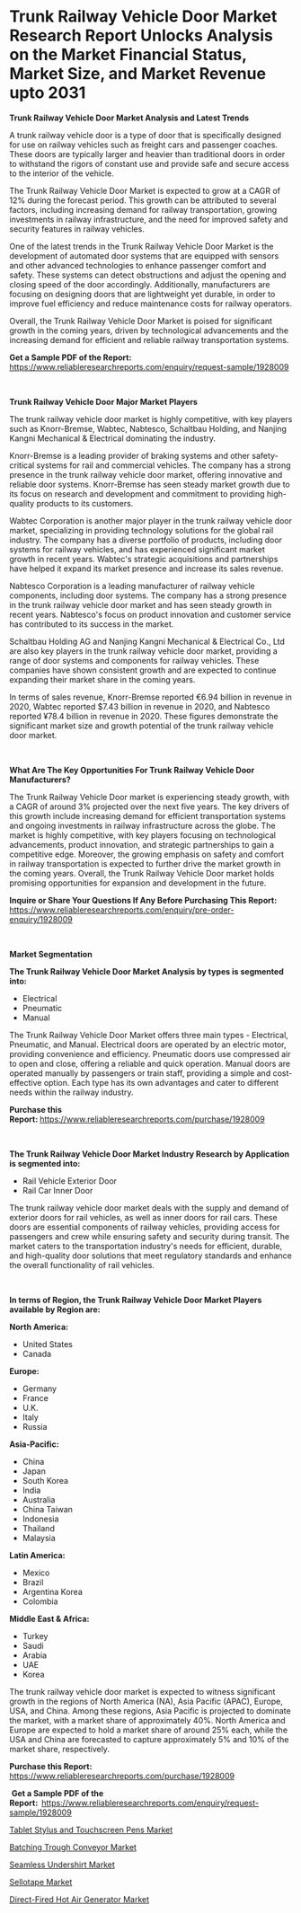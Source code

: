 <p><h1>Trunk Railway Vehicle Door Market Research Report Unlocks Analysis on the Market Financial Status, Market Size, and Market Revenue upto 2031</h1></p><p><strong>Trunk Railway Vehicle Door Market Analysis and Latest Trends</strong></p>
<p><p>A trunk railway vehicle door is a type of door that is specifically designed for use on railway vehicles such as freight cars and passenger coaches. These doors are typically larger and heavier than traditional doors in order to withstand the rigors of constant use and provide safe and secure access to the interior of the vehicle.</p><p>The Trunk Railway Vehicle Door Market is expected to grow at a CAGR of 12% during the forecast period. This growth can be attributed to several factors, including increasing demand for railway transportation, growing investments in railway infrastructure, and the need for improved safety and security features in railway vehicles.</p><p>One of the latest trends in the Trunk Railway Vehicle Door Market is the development of automated door systems that are equipped with sensors and other advanced technologies to enhance passenger comfort and safety. These systems can detect obstructions and adjust the opening and closing speed of the door accordingly. Additionally, manufacturers are focusing on designing doors that are lightweight yet durable, in order to improve fuel efficiency and reduce maintenance costs for railway operators.</p><p>Overall, the Trunk Railway Vehicle Door Market is poised for significant growth in the coming years, driven by technological advancements and the increasing demand for efficient and reliable railway transportation systems.</p></p>
<p><strong>Get a Sample PDF of the Report:&nbsp;</strong> <a href="https://www.reliableresearchreports.com/enquiry/request-sample/1928009">https://www.reliableresearchreports.com/enquiry/request-sample/1928009</a></p>
<p>&nbsp;</p>
<p><strong>Trunk Railway Vehicle Door Major Market Players</strong></p>
<p><p>The trunk railway vehicle door market is highly competitive, with key players such as Knorr-Bremse, Wabtec, Nabtesco, Schaltbau Holding, and Nanjing Kangni Mechanical & Electrical dominating the industry. </p><p>Knorr-Bremse is a leading provider of braking systems and other safety-critical systems for rail and commercial vehicles. The company has a strong presence in the trunk railway vehicle door market, offering innovative and reliable door systems. Knorr-Bremse has seen steady market growth due to its focus on research and development and commitment to providing high-quality products to its customers.</p><p>Wabtec Corporation is another major player in the trunk railway vehicle door market, specializing in providing technology solutions for the global rail industry. The company has a diverse portfolio of products, including door systems for railway vehicles, and has experienced significant market growth in recent years. Wabtec's strategic acquisitions and partnerships have helped it expand its market presence and increase its sales revenue.</p><p>Nabtesco Corporation is a leading manufacturer of railway vehicle components, including door systems. The company has a strong presence in the trunk railway vehicle door market and has seen steady growth in recent years. Nabtesco's focus on product innovation and customer service has contributed to its success in the market.</p><p>Schaltbau Holding AG and Nanjing Kangni Mechanical & Electrical Co., Ltd are also key players in the trunk railway vehicle door market, providing a range of door systems and components for railway vehicles. These companies have shown consistent growth and are expected to continue expanding their market share in the coming years.</p><p>In terms of sales revenue, Knorr-Bremse reported €6.94 billion in revenue in 2020, Wabtec reported $7.43 billion in revenue in 2020, and Nabtesco reported ¥78.4 billion in revenue in 2020. These figures demonstrate the significant market size and growth potential of the trunk railway vehicle door market.</p></p>
<p>&nbsp;</p>
<p><strong>What Are The Key Opportunities For Trunk Railway Vehicle Door Manufacturers?</strong></p>
<p><p>The Trunk Railway Vehicle Door market is experiencing steady growth, with a CAGR of around 3% projected over the next five years. The key drivers of this growth include increasing demand for efficient transportation systems and ongoing investments in railway infrastructure across the globe. The market is highly competitive, with key players focusing on technological advancements, product innovation, and strategic partnerships to gain a competitive edge. Moreover, the growing emphasis on safety and comfort in railway transportation is expected to further drive the market growth in the coming years. Overall, the Trunk Railway Vehicle Door market holds promising opportunities for expansion and development in the future.</p></p>
<p><strong>Inquire or Share Your Questions If Any Before Purchasing This Report:</strong> <a href="https://www.reliableresearchreports.com/enquiry/pre-order-enquiry/1928009">https://www.reliableresearchreports.com/enquiry/pre-order-enquiry/1928009</a></p>
<p>&nbsp;</p>
<p><strong>Market Segmentation</strong></p>
<p><strong>The Trunk Railway Vehicle Door Market Analysis by types is segmented into:</strong></p>
<p><ul><li>Electrical</li><li>Pneumatic</li><li>Manual</li></ul></p>
<p><p>The Trunk Railway Vehicle Door Market offers three main types - Electrical, Pneumatic, and Manual. Electrical doors are operated by an electric motor, providing convenience and efficiency. Pneumatic doors use compressed air to open and close, offering a reliable and quick operation. Manual doors are operated manually by passengers or train staff, providing a simple and cost-effective option. Each type has its own advantages and cater to different needs within the railway industry.</p></p>
<p><strong>Purchase this Report:&nbsp;</strong><a href="https://www.reliableresearchreports.com/purchase/1928009">https://www.reliableresearchreports.com/purchase/1928009</a></p>
<p>&nbsp;</p>
<p><strong>The Trunk Railway Vehicle Door Market Industry Research by Application is segmented into:</strong></p>
<p><ul><li>Rail Vehicle Exterior Door</li><li>Rail Car Inner Door</li></ul></p>
<p><p>The trunk railway vehicle door market deals with the supply and demand of exterior doors for rail vehicles, as well as inner doors for rail cars. These doors are essential components of railway vehicles, providing access for passengers and crew while ensuring safety and security during transit. The market caters to the transportation industry's needs for efficient, durable, and high-quality door solutions that meet regulatory standards and enhance the overall functionality of rail vehicles.</p></p>
<p>&nbsp;</p>
<p><strong>In terms of Region, the Trunk Railway Vehicle Door Market Players available by Region are:</strong></p>
<p>
    <p> <strong> North America: </strong>
        <ul>
            <li>United States</li>
            <li>Canada</li>
        </ul>
        </p> 
    <p> <strong> Europe: </strong>
        <ul>
            <li>Germany</li>
            <li>France</li>
            <li>U.K.</li>
            <li>Italy</li>
            <li>Russia</li>
        </ul>
        </p> 
    <p> <strong> Asia-Pacific: </strong>
        <ul>
            <li>China</li>
            <li>Japan</li>
            <li>South Korea</li>
            <li>India</li>
            <li>Australia</li>
            <li>China Taiwan</li>
            <li>Indonesia</li>
            <li>Thailand</li>
            <li>Malaysia</li>
        </ul>
        </p> 
    <p> <strong> Latin America: </strong>
        <ul>
            <li>Mexico</li>
            <li>Brazil</li>
            <li>Argentina Korea</li>
            <li>Colombia</li>
        </ul>
        </p> 
    <p> <strong> Middle East & Africa: </strong>
        <ul>
            <li>Turkey</li>
            <li>Saudi</li>
            <li>Arabia</li>
            <li>UAE</li>
            <li>Korea</li>
        </ul>
    </p>
    </p>
<p><p>The trunk railway vehicle door market is expected to witness significant growth in the regions of North America (NA), Asia Pacific (APAC), Europe, USA, and China. Among these regions, Asia Pacific is projected to dominate the market, with a market share of approximately 40%. North America and Europe are expected to hold a market share of around 25% each, while the USA and China are forecasted to capture approximately 5% and 10% of the market share, respectively.</p></p>
<p><strong>Purchase this Report: </strong><a href="https://www.reliableresearchreports.com/purchase/1928009">https://www.reliableresearchreports.com/purchase/1928009</a></p>
<p>&nbsp;<strong>Get a Sample PDF of the Report:&nbsp;&nbsp;</strong><a href="https://www.reliableresearchreports.com/enquiry/request-sample/1928009">https://www.reliableresearchreports.com/enquiry/request-sample/1928009</a></p>
<p><strong></strong></p>
<p><p><a href="https://crocus-run-b5a.notion.site/Tablet-Stylus-and-Touchscreen-Pens-Market-Size-Growth-and-Forecast-from-2024-2031-bfcfe95e6b4f4a07aeaf7e0c555fb254">Tablet Stylus and Touchscreen Pens Market</a></p><p><a href="https://gratis-rainforest-2ca.notion.site/Batching-Trough-Conveyor-Market-Size-Growth-and-Forecast-from-2024-2031-f27ca6fb91f1433c8a80e691ab1f138c">Batching Trough Conveyor Market</a></p><p><a href="https://view.publitas.com/reportprime-1/seamless-undershirt-market-offers-provide-insightful-data-for-the-time-period-from-2024-to-2031-and-also-provide-analysis-based-on-application-type-and-region/">Seamless Undershirt Market</a></p><p><a href="https://view.publitas.com/reportprime-1/sellotape-market-challenges-opportunities-and-growth-drivers-and-major-market-players-forecasted-for-period-from-2024-2031/">Sellotape Market</a></p><p><a href="https://metal-farmhouse-e95.notion.site/Direct-Fired-Hot-Air-Generator-Market-Provides-a-Comprehensive-Analysis-Including-a-Macro-Overview-o-98cb84603e0f4cd6a76bd445ceed9b65">Direct-Fired Hot Air Generator Market</a></p></p>